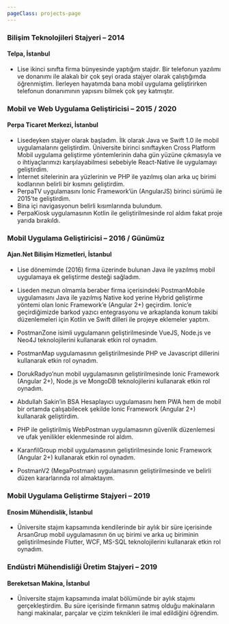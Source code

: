 ```yaml
---
pageClass: projects-page
---
```


<ProjectCard hideBorder=true>

  ### Bilişim Teknolojileri Stajyeri – 2014
  #### Telpa, İstanbul
  - Lise ikinci sınıfta firma bünyesinde yaptığım stajdır. Bir telefonun yazılımı ve donanımı ile alakalı bir çok şeyi orada stajyer olarak çalıştığımda öğrenmiştim. İlerleyen hayatımda bana mobil uygulama geliştirirken telefonun donanımının yapısını bilmek çok şey katmıştır.

</ProjectCard>

<ProjectCard hideBorder=true>

  ### Mobil ve Web Uygulama Geliştiricisi – 2015 / 2020
  #### Perpa Ticaret Merkezi, İstanbul
  - Lisedeyken stajyer olarak başladım. İlk olarak Java ve Swift 1.0 ile mobil uygulamalarını geliştirdim. Üniversite birinci sınıftayken Cross Platform Mobil uygulama geliştirme yöntemlerinin daha gün yüzüne çıkmasıyla ve o ihtiyaçlarımızı karşılayabilmesi sebebiyle React-Native ile uygulamayı geliştirdim. 
  - İnternet sitelerinin ara yüzlerinin ve PHP ile yazılmış olan arka uç birimi kodlarının belirli bir kısmını geliştirdim.
  - PerpaTV uygulamasını Ionic Framework’ün (AngularJS) birinci sürümü ile 2015’te geliştirdim.
  - Bina içi navigasyonun belirli kısımlarında bulundum.
  - PerpaKiosk uygulamasının Kotlin ile geliştirilmesinde rol aldım fakat proje yarıda bırakıldı.
</ProjectCard>

<ProjectCard hideBorder=true>

  ### Mobil Uygulama Geliştiricisi – 2016 / Günümüz
  #### Ajan.Net Bilişim Hizmetleri, İstanbul
  - Lise dönemimde (2016) firma üzerinde bulunan Java ile yazılmış mobil uygulamaya ek geliştirme desteği sağladım.

  - Liseden mezun olmamla beraber firma içerisindeki PostmanMobile uygulamasını Java ile yazılmış Native kod yerine Hybrid geliştirme yöntemi olan Ionic Framework’e (Angular 2+) geçirdim. Ionic’e geçirdiğimizde barkod yazıcı entegrasyonu ve arkaplanda konum takibi düzenlemeleri için Kotlin ve Swift dilleri ile projeye eklemeler yaptım.

  - PostmanZone isimli uygulamanın geliştirilmesinde VueJS, Node.js ve Neo4J teknolojilerini kullanarak etkin rol oynadım.
  
  -	PostmanMap uygulamasının geliştirilmesinde PHP ve Javascript dillerini kullanarak etkin rol oynadım.

  - DorukRadyo’nun mobil uygulamasının geliştirilmesinde Ionic Framework (Angular 2+), Node.js ve MongoDB teknolojilerini kullanarak etkin rol oynadım.

  - Abdullah Sakin’in BSA Hesaplayıcı uygulamasını hem PWA hem de mobil bir ortamda çalışabilecek şekilde Ionic Framework (Angular 2+) kullanarak geliştirdim.

  - PHP ile geliştirilmiş WebPostman uygulamasının güvenlik düzenlemesi ve ufak yenilikler eklenmesinde rol aldım.

  - KaranfilGroup mobil uygulamasının geliştirilmesinde Ionic Framework (Angular 2+) kullanarak etkin rol oynadım.

  - PostmanV2 (MegaPostman) uygulamasının geliştirilmesinde ve belirli düzen kararlarında rol almaktayım.
</ProjectCard>

<ProjectCard hideBorder=true>

  ### Mobil Uygulama Geliştirme Stajyeri – 2019
  #### Enosim Mühendislik, İstanbul
  - Üniversite stajım kapsamında kendilerinde bir aylık bir süre içerisinde ArsanGrup mobil uygulamasının ön uç birimi ve arka uç biriminin geliştirilmesinde Flutter, WCF, MS-SQL teknolojilerini kullanarak etkin rol oynadım.

</ProjectCard>

<ProjectCard hideBorder=true>

  ### Endüstri Mühendisliği Üretim Stajyeri – 2019
  #### Bereketsan Makina, İstanbul
  - Üniversite stajım kapsamında imalat bölümünde bir aylık stajımı gerçekleştirdim. Bu süre içerisinde firmanın satmış olduğu makinaların hangi makinalar, parçalar ve çizim teknikleri ile imal edildiğini öğrendim.

</ProjectCard>


<style lang="stylus">

.projects-page
  background-color #fafbfc

</style>